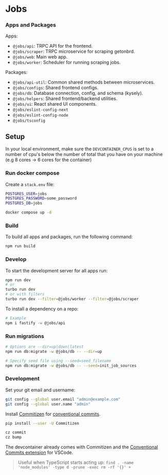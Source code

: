 # Jobs

### Apps and Packages

Apps:
- `@jobs/api`: TRPC API for the frontend.
- `@jobs/scraper`: TRPC microservice for scraping getonbrd.
- `@jobs/web`: Main web app.
- `@jobs/worker`: Scheduler for running scraping jobs.

Packages:
- `@jobs/api-util`: Common shared methods between microservices.
- `@jobs/configs`: Shared frontend configs.
- `@jobs/db`: Database connection, config, and schema (kysely).
- `@jobs/helpers`: Shared frontend/backend utilities.
- `@jobs/ui`: React shared UI components.
- `@jobs/eslint-config-next`
- `@jobs/eslint-config-node`
- `@jobs/tsconfig`

## Setup

In your local environment, make sure the `DEVCONTAINER_CPUS` is set to a number of cpu's below the number of total
that you have on your machine (e.g 8 cores -> 6 cores for the container)

### Run docker compose

Create a `stack.env` file:

```bash
POSTGRES_USER=jobs
POSTGRES_PASSWORD=some_password
POSTGRES_DB=jobs
```

```bash
docker compose up -d
```

### Build

To build all apps and packages, run the following command:

```bash
npm run build
```

### Develop

To start the development server for all apps run:

```bash
npm run dev
# or
turbo run dev
# or with filters
turbo run dev --filter=@jobs/worker --filter=@jobs/scraper
```

To install a dependency on a repo:

```bash
# Example
npm i fastify -w @jobs/api
```

### Run migrations

```bash
# Options are --dir=up|down|latest
npm run db:migrate -w @jobs/db -- --dir=up

# Specify seed file using --seed=seed_filename
npm run db:migrate -w @jobs/db -- --seed=init_job_sources
```

### Development

Set your git email and username:

```bash
git config --global user.email "admin@example.com"
git config --global user.name "admin"
```

Install [Commitizen](https://github.com/commitizen/cz-cli) for [conventional commits](https://www.conventionalcommits.org/en/v1.0.0/).

```bash
pip install --user -U Commitizen

cz commit
cz bump
```

The devcontainer already comes with Commitizen and the [Conventional Commits extension](https://github.com/vivaxy/vscode-conventional-commits) for VSCode.

> Useful when TypeScript starts acting up: `find . -name 'node_modules' -type d -prune -exec rm -rf '{}' +`
